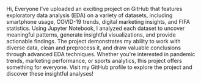 Hi, Everyone 
I’ve uploaded an exciting project on GitHub that features exploratory data analysis (EDA) on a variety of datasets, including smartphone usage, COVID-19 trends, digital marketing insights, and FIFA statistics. 
Using Jupyter Notebook, I analyzed each dataset to uncover meaningful patterns, generate insightful visualizations, and provide actionable findings. 
The project demonstrates my ability to work with diverse data, clean and preprocess it, and draw valuable conclusions through advanced EDA techniques. 
Whether you're interested in pandemic trends, marketing performance, or sports analytics, this project offers something for everyone. 
Visit my GitHub profile to explore the project and discover these insightful analyses!
